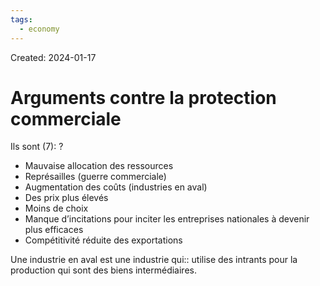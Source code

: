 ```yaml
---
tags:
  - economy
---
```

Created: 2024-01-17

# Arguments contre la protection commerciale

Ils sont (7):
?
- Mauvaise allocation des ressources
- Représailles (guerre commerciale)
- Augmentation des coûts (industries en aval)
- Des prix plus élevés
- Moins de choix
- Manque d’incitations pour inciter les entreprises nationales à devenir plus efficaces
- Compétitivité réduite des exportations
<!--SR:!2024-02-01,7,210-->

Une industrie en aval est une industrie qui:: utilise des intrants pour la production qui sont des biens intermédiaires.
<!--SR:!2024-01-28,8,250-->